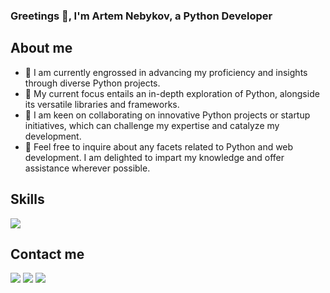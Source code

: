 ### Greetings 👋, I'm Artem Nebykov, a Python Developer

## About me

- 🔭 I am currently engrossed in advancing my proficiency and insights through diverse Python projects.
- 🌱 My current focus entails an in-depth exploration of Python, alongside its versatile libraries and frameworks.
- 👯 I am keen on collaborating on innovative Python projects or startup initiatives, which can challenge my expertise and catalyze my development.
- 💬 Feel free to inquire about any facets related to Python and web development. I am delighted to impart my knowledge and offer assistance wherever possible.


## Skills
<p>
  <a href="https://skillicons.dev">
    <img src="https://skillicons.dev/icons?i=python,django,docker,git,postgres,postman,sqlite,linux,html,css,vscode, " />
  </a>
</p>


## Contact me
<p>
  <a href="https://www.linkedin.com/in/nbkrtm/"><img src="https://img.shields.io/badge/LinkedIn-0077B5?style=for-the-badge&logo=linkedin&logoColor=white"></a> 
  <a href="https://t.me/nbkrtm"><img src="https://img.shields.io/badge/Telegram-2CA5E0?style=for-the-badge&logo=telegram&logoColor=white"></a> 
  <a href="mailto:nbkrtm2000@icloud.com"><img src="https://img.shields.io/badge/Gmail-D14836?style=for-the-badge&logo=gmail&logoColor=white"></a> 
  <br>
</p>
